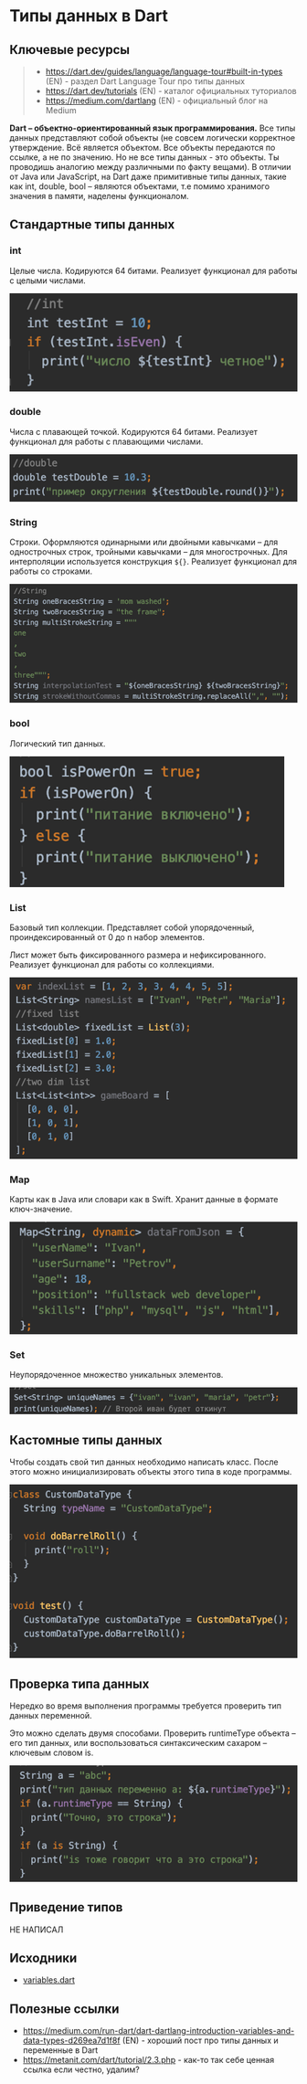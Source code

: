# Типы данных в Dart

## Ключевые ресурсы
> - https://dart.dev/guides/language/language-tour#built-in-types
 (EN) - раздел Dart Language Tour про типы данных
> - https://dart.dev/tutorials (EN) - каталог официальных туториалов
> - https://medium.com/dartlang (EN) - официальный блог на Medium

**Dart – объектно-ориентированный язык программирования.** Все типы данных представляют собой объекты (не совсем логически корректное утверждение. Всё является объектом. Все объекты передаются по ссылке, а не по значению. Но не все типы данных - это объекты. Ты проводишь аналогию между различными по факту вещами).
В отличии от Java или JavaScript, на Dart даже примитивные типы данных, такие как int, double, 
bool – являются объектами, т.е помимо хранимого значения в памяти, наделены функционалом. 

## Стандартные типы данных

### int
Целые числа. Кодируются 64 битами. Реализует функционал для работы с целыми числами.

![alt text](datatypes_sampple_1.png)

### double
Числа с плавающей точкой. Кодируются 64 битами. Реализует функционал для работы с плавающими числами.

![alt text](datatypes_sampple_2.png)

### String
Строки. Оформляются одинарными или двойными кавычками – для однострочных строк, тройными кавычками – для
многострочных. Для интерполяции используется конструкция ```${}```. Реализует функционал для работы со строками.

![alt text](datatypes_sampple_3.png)

### bool

Логический тип данных.

![alt text](datatypes_sampple_4.png)

### List
Базовый тип коллекции. Представляет собой упорядоченный, проиндексированный от 0 до n набор элементов.

Лист может быть фиксированного размера и нефиксированного. Реализует функционал для работы со коллекциями.

![alt text](datatypes_sampple_5.png)

### Map
Карты как в Java или словари как в  Swift. Хранит данные в формате ключ-значение.

![alt text](datatypes_sampple_6.png)

### Set 
Неупорядоченное множество уникальных элементов.

![alt text](datatypes_sampple_7.png)

## Кастомные типы данных

Чтобы создать свой тип данных необходимо написать класс. После этого можно инициализировать объекты этого типа в коде программы.

![alt text](datatypes_sampple_8.png)

## Проверка типа данных

Нередко во время выполнения программы требуется проверить тип данных переменной.

Это можно сделать двумя способами. Проверить runtimeType объекта – его тип данных,
или воспользоваться синтаксическим сахаром – ключевым словом is.

![alt text](datatypes_sampple_9.png) 

## Приведение типов

НЕ НАПИСАЛ

## Исходники

- [variables.dart](data_types.dart)

## Полезные ссылки

- https://medium.com/run-dart/dart-dartlang-introduction-variables-and-data-types-d269ea7d1f8f (EN) - хороший пост про типы данных и переменные в Dart 
- https://metanit.com/dart/tutorial/2.3.php - как-то так себе ценная ссылка если честно, удалим?


